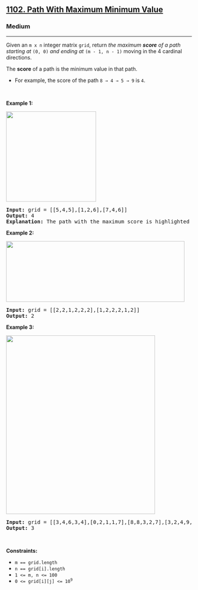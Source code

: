 <h2><a href="https://leetcode.com/problems/path-with-maximum-minimum-value/">1102. Path With Maximum Minimum Value</a></h2><h3>Medium</h3><hr><div style="user-select: auto;"><p style="user-select: auto;">Given an <code style="user-select: auto;">m x n</code> integer matrix <code style="user-select: auto;">grid</code>, return <em style="user-select: auto;">the maximum <strong style="user-select: auto;">score</strong> of a path starting at </em><code style="user-select: auto;">(0, 0)</code><em style="user-select: auto;"> and ending at </em><code style="user-select: auto;">(m - 1, n - 1)</code> moving in the 4 cardinal directions.</p>

<p style="user-select: auto;">The <strong style="user-select: auto;">score</strong> of a path is the minimum value in that path.</p>

<ul style="user-select: auto;">
	<li style="user-select: auto;">For example, the score of the path <code style="user-select: auto;">8 → 4 → 5 → 9</code> is <code style="user-select: auto;">4</code>.</li>
</ul>

<p style="user-select: auto;">&nbsp;</p>
<p style="user-select: auto;"><strong style="user-select: auto;">Example 1:</strong></p>
<img alt="" src="https://assets.leetcode.com/uploads/2021/08/05/maxgrid1.jpg" style="width: 244px; height: 245px; user-select: auto;">
<pre style="user-select: auto;"><strong style="user-select: auto;">Input:</strong> grid = [[5,4,5],[1,2,6],[7,4,6]]
<strong style="user-select: auto;">Output:</strong> 4
<strong style="user-select: auto;">Explanation:</strong> The path with the maximum score is highlighted in yellow. 
</pre>

<p style="user-select: auto;"><strong style="user-select: auto;">Example 2:</strong></p>
<img alt="" src="https://assets.leetcode.com/uploads/2021/08/05/maxgrid2.jpg" style="width: 484px; height: 165px; user-select: auto;" title="">
<pre style="user-select: auto;"><strong style="user-select: auto;">Input:</strong> grid = [[2,2,1,2,2,2],[1,2,2,2,1,2]]
<strong style="user-select: auto;">Output:</strong> 2
</pre>

<p style="user-select: auto;"><strong style="user-select: auto;">Example 3:</strong></p>
<img alt="" src="https://assets.leetcode.com/uploads/2021/08/05/maxgrid3.jpg" style="width: 404px; height: 485px; user-select: auto;">
<pre style="user-select: auto;"><strong style="user-select: auto;">Input:</strong> grid = [[3,4,6,3,4],[0,2,1,1,7],[8,8,3,2,7],[3,2,4,9,8],[4,1,2,0,0],[4,6,5,4,3]]
<strong style="user-select: auto;">Output:</strong> 3
</pre>

<p style="user-select: auto;">&nbsp;</p>
<p style="user-select: auto;"><strong style="user-select: auto;">Constraints:</strong></p>

<ul style="user-select: auto;">
	<li style="user-select: auto;"><code style="user-select: auto;">m == grid.length</code></li>
	<li style="user-select: auto;"><code style="user-select: auto;">n == grid[i].length</code></li>
	<li style="user-select: auto;"><code style="user-select: auto;">1 &lt;= m, n &lt;= 100</code></li>
	<li style="user-select: auto;"><code style="user-select: auto;">0 &lt;= grid[i][j] &lt;= 10<sup style="user-select: auto;">9</sup></code></li>
</ul>
</div>
